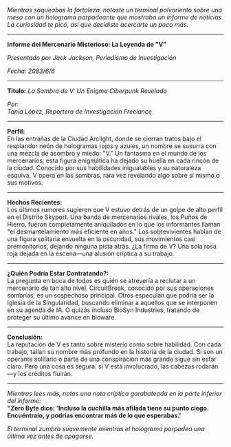_Mientras saqueabas la fortaleza, notaste un terminal polvoriento sobre una mesa con un holograma parpadeante que mostraba un informe de noticias. La curiosidad te picó, así que decidiste acercarte un poco más._

---

**Informe del Mercenario Misterioso: La Leyenda de "V"**

_Presentado por Jack Jackson, Periodismo de Investigación_

_Fecha: 2083/6/6_

---

**Título:** _La Sombra de V: Un Enigma Ciberpunk Revelado_

_Por:_  
_Tania López, Reportera de Investigación Freelance_

---

**Perfil:**  
En las entrañas de la Ciudad Arclight, donde se cierran tratos bajo el resplandor neón de hologramas rojos y azules, un nombre se susurra con una mezcla de asombro y miedo: "V." Un fantasma en el mundo de los mercenarios, esta figura enigmática ha dejado su huella en cada rincón de la ciudad. Conocido por sus habilidades inigualables y su naturaleza esquiva, V opera en las sombras, rara vez revelando algo sobre sí mismo o sus motivos.

---

**Hechos Recientes:**  
Los últimos rumores sugieren que V estuvo detrás de un golpe de alto perfil en el Distrito Skyport. Una banda de mercenarios rivales, los Puños de Hierro, fueron completamente aniquilados en lo que los informantes llaman "el desmantelamiento más eficiente en años." Los sobrevivientes hablan de una figura solitaria envuelta en la oscuridad, sus movimientos casi premonitorios, dejando ninguna pista atrás. ¿La firma de V? Una sola rosa roja dejada en la escena—una alusión críptica a su trabajo.

---

**¿Quién Podría Estar Contratando?:**  
La pregunta en boca de todos es quién se atrevería a reclutar a un mercenario de tan alto nivel. CircuitBreak, conocido por sus operaciones sombrías, es un sospechoso principal. Otros especulan que podría ser la Iglesia de la Singularidad, buscando eliminar a aquellos que se interponen en su agenda de IA. O quizás incluso BioSyn Industries, tratando de proteger su último avance en bioware.

---

**Conclusión:**  
La reputación de V es tanto sobre misterio como sobre habilidad. Con cada trabajo, tallan su nombre más profundo en la historia de la ciudad. Si son un operante solitario o parte de una conspiración más grande sigue sin estar claro. Pero una cosa es segura: si V está involucrado, las cabezas rodarán—y los créditos fluirán.

---

_Mientras lees más, notas una nota críptica garabateada en la parte inferior del informe:_  
**"Zero Byte dice: 'Incluso la cuchilla más afilada tiene su punto ciego. Encuéntralo, y podrías encontrar más de lo que esperabas.'**

_El terminal zumbra suavemente mientras el holograma parpadea una última vez antes de apagarse._
